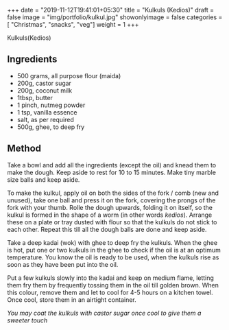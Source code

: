   
+++
date = "2019-11-12T19:41:01+05:30"
title = "Kulkuls (Kedios)"
draft = false
image = "img/portfolio/kulkul.jpg"
showonlyimage = false
categories = [ "Christmas", "snacks", "veg"] 
weight = 1
+++

Kulkuls(Kedios)
<!--more-->



## Ingredients

- 500 grams, all purpose flour (maida)
- 200g, castor sugar
- 200g, coconut milk
- 1tbsp, butter
- 1 pinch, nutmeg powder
- 1 tsp, vanilla essence
- salt, as per required
- 500g, ghee, to deep fry 

## Method

Take a bowl and add all the ingredients (except the oil) and knead them to make the dough. Keep aside to rest for 10 to 15 minutes. Make tiny marble size balls and keep aside.

To make the kulkul, apply oil on both the sides of the fork / comb (new and unused), take one ball and press it on the fork, covering the prongs of the fork with your thumb. Rolle the dough upwards, folding it on itself, so the kulkul is formed in the shape of a worm (in other words *kedios*). Arrange these on a plate or tray dusted with flour so that the kulkuls do not stick to each other. Repeat this till all the dough balls are done and keep aside.

Take a deep kadai (wok) with ghee to deep fry the kulkuls. When the ghee is hot, put one or two kulkuls in the ghee to check if the oil is at an optimum temperature. You know the oil is ready to be used, when the kulkuls rise as soon as they have been put into the oil.

Put a few kulkuls slowly into the kadai and keep on medium flame, letting them fry them by frequently tossing them in the oil till golden brown. When this colour, remove them and let to cool for 4-5 hours on a kitchen towel. Once cool, store them in an airtight container.

*You may coat the kulkuls with castor sugar once cool to give them a sweeter touch*

